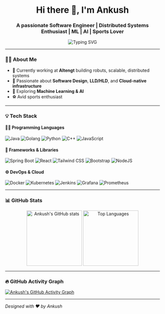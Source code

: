 <!-- Hi there 👋 -->
<h1 align="center">Hi there 👋, I'm Ankush</h1>
<h3 align="center">A passionate Software Engineer | Distributed Systems Enthusiast | ML | AI | Sports Lover</h3>

<p align="center">
  <img src="https://readme-typing-svg.herokuapp.com?font=Fira+Code&duration=2000&pause=1000&center=true&width=435&lines=I+love+solving+real+problems;Designing+Scalable+Distributed+Systems;Cloud-Native+Engineer;Always+Learning+New+Things" alt="Typing SVG" />
</p>

---

### 🧑‍💻 About Me

- 🔭 Currently working at **Altengt** building robuts, scalable, distributed systems  
- 🚀 Passionate about **Software Design**, **LLD/HLD**, and **Cloud-native infrastructure**
- 🧠 Exploring **Machine Learning & AI**
- ⚽ Avid sports enthusiast

---

### 💡 Tech Stack

#### 👨‍💻 Programming Languages
![Java](https://img.shields.io/badge/Java-007396?style=for-the-badge&logo=java&logoColor=white)
![Golang](https://img.shields.io/badge/Go-00ADD8?style=for-the-badge&logo=go&logoColor=white)
![Python](https://img.shields.io/badge/Python-FFD43B?style=for-the-badge&logo=python&logoColor=blue)
![C++](https://img.shields.io/badge/C++-00599C?style=for-the-badge&logo=c%2B%2B&logoColor=white)
![JavaScript](https://img.shields.io/badge/JavaScript-F7DF1E?style=for-the-badge&logo=javascript&logoColor=black)

#### 🚀 Frameworks & Libraries
![Spring Boot](https://img.shields.io/badge/SpringBoot-6DB33F?style=for-the-badge&logo=springboot&logoColor=white)
![React](https://img.shields.io/badge/React-20232A?style=for-the-badge&logo=react&logoColor=61DAFB)
![Tailwind CSS](https://img.shields.io/badge/TailwindCSS-38B2AC?style=for-the-badge&logo=tailwind-css&logoColor=white)
![Bootstrap](https://img.shields.io/badge/Bootstrap-563D7C?style=for-the-badge&logo=bootstrap&logoColor=white)
![NodeJS](https://img.shields.io/badge/Node.js-339933?style=for-the-badge&logo=nodedotjs&logoColor=white)

#### ⚙️ DevOps & Cloud
![Docker](https://img.shields.io/badge/Docker-2496ED?style=for-the-badge&logo=docker&logoColor=white)
![Kubernetes](https://img.shields.io/badge/Kubernetes-326CE5?style=for-the-badge&logo=kubernetes&logoColor=white)
![Jenkins](https://img.shields.io/badge/Jenkins-D24939?style=for-the-badge&logo=jenkins&logoColor=white)
![Grafana](https://img.shields.io/badge/Grafana-F46800?style=for-the-badge&logo=grafana&logoColor=white)
![Prometheus](https://img.shields.io/badge/Prometheus-E6522C?style=for-the-badge&logo=prometheus&logoColor=white)

---

### 📊 GitHub Stats

<p align="center">
  <img src="https://github-readme-stats.vercel.app/api?username=Ankushryuga&show_icons=true&theme=tokyonight" alt="Ankush's GitHub stats" height="180em"/>
  <img src="https://github-readme-stats.vercel.app/api/top-langs/?username=Ankushryuga&layout=compact&theme=tokyonight" alt="Top Languages" height="180em"/>
</p>

---

### 🔥 GitHub Activity Graph

[![Ankush's GitHub Activity Graph](https://github-readme-activity-graph.vercel.app/graph?username=Ankushryuga&theme=tokyo-night)](https://github.com/ashutosh00710/github-readme-activity-graph)

---


*Designed with ❤️ by Ankush*
